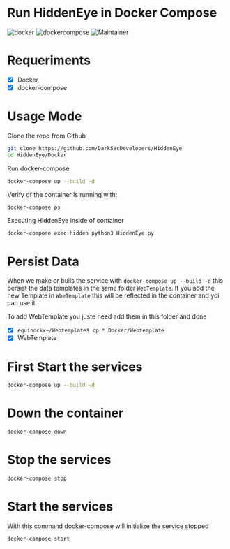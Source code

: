 # Run HiddenEye in Docker Compose

![docker](https://img.shields.io/badge/Docker-v19.03.12-blue?style=plastic&logo=docker)
![dockercompose](https://img.shields.io/badge/Docker_Compose-v1.25.4-orange?style=plastic&logo=docker)
![Maintainer](https://img.shields.io/badge/Maintainer-Equinockx-success?style=plastic&logo=terraform)

# Requeriments

- [X] Docker
- [X] docker-compose

# Usage Mode

Clone the repo from Github
```bash
git clone https://github.com/DarkSecDevelopers/HiddenEye
cd HiddenEye/Docker
```

Run docker-compose

```bash
docker-compose up --build -d
```
Verify of the container is running with:

```bash
docker-compose ps
```

Executing HiddenEye inside of container

```bash
docker-compose exec hidden python3 HiddenEye.py
```

# Persist Data

When we make or buils the service with `docker-compose up --build -d` this persist the data templates in the same folder `WebTemplate`.
If you add the new Template in `WbeTemplate` this will be reflected in the container and yoi can use it.

To add WebTemplate you juste need add them in this folder and done
- [X] `equinockx~/Webtemplate$ cp * Docker/Webtemplate`
- [X] WebTemplate

# First Start the services

```bash
docker-compose up --build -d
```
# Down the container
```bash
docker-compose down
```
# Stop the services

```bash
docker-compose stop
```
# Start the services

With this command docker-compose will initialize the service stopped

```bash
docker-compose start
```



